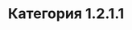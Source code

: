 ---
title: 'Категория 1.2.1.1'
published: '2024-05-29'
description: 'gsdjkfgksdjfhglkjsdhfglkj'
tags: ['next.js','nextjs','static', docs]
nesting: 0-0-1-0-0
---